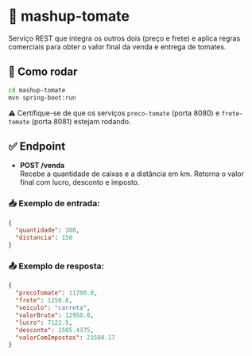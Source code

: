 # 🍅 mashup-tomate

Serviço REST que integra os outros dois (preço e frete) e aplica regras comerciais para obter o valor final da venda e entrega de tomates.

## 🚀 Como rodar

```bash
cd mashup-tomate
mvn spring-boot:run
```

⚠️ Certifique-se de que os serviços `preco-tomate` (porta 8080) e `frete-tomate` (porta 8081) estejam rodando.

## ✅ Endpoint

- **POST /venda**  
  Recebe a quantidade de caixas e a distância em km. Retorna o valor final com lucro, desconto e imposto.

### 📥 Exemplo de entrada:

```json
{
  "quantidade": 300,
  "distancia": 150
}
```

### 📤 Exemplo de resposta:

```json
{
  "precoTomate": 11700.0,
  "frete": 1250.0,
  "veiculo": "carreta",
  "valorBruto": 12950.0,
  "lucro": 7122.5,
  "desconto": 1505.4375,
  "valorComImpostos": 23580.17
}
```